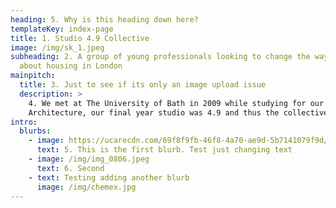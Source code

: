 ```yaml
---
heading: 5. Why is this heading down here?
templateKey: index-page
title: 1. Studio 4.9 Collective
image: /img/sk_1.jpeg
subheading: 2. A group of young professionals looking to change the way we think
  about housing in London
mainpitch:
  title: 3. Just to see if its only an image upload issue
  description: >
    4. We met at The University of Bath in 2009 while studying for our BSc(Hons)
    Architecture, our final year studio was 4.9 and thus the collective was born
intro:
  blurbs:
    - image: https://ucarecdn.com/69f8f9fb-46f8-4a70-ae9d-5b7141079f9d/
      text: 5. This is the first blurb. Test just changing text
    - image: /img/img_0806.jpeg
      text: 6. Second
    - text: Testing adding another blurb
      image: /img/chemex.jpg
---
```

